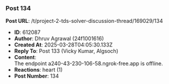 ### Post 134
**Post URL**: /t/project-2-tds-solver-discussion-thread/169029/134
- **ID**: 612087
- **Author**: Dhruv Agrawal (24f1001616)
- **Created At**: 2025-03-28T04:05:30.133Z
- **Reply To**: Post 133 (Vicky Kumar, Algsoch)
- **Content**:  
  The endpoint a240-43-230-106-58.ngrok-free.app is offline.
- **Reactions**: heart (1)
- **Post Number**: 134

